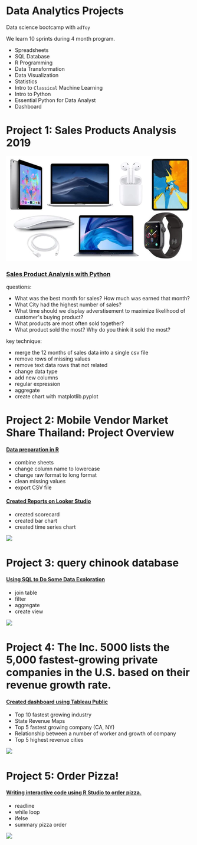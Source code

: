 # Data Analytics Projects

Data science bootcamp with `adToy`

We learn 10 sprints during 4 month program.

- Spreadsheets
- SQL Database
- R Programming
- Data Transformation
- Data Visualization
- Statistics
- Intro to `Classical` Machine Learning
- Intro to Python
- Essential Python for Data Analyst
- Dashboard

# Project 1: Sales Products Analysis 2019

![](https://raw.githubusercontent.com/oat0054/oat0054.github.io/main/images/apple_product.webp)
### [Sales Product Analysis with Python](https://github.com/oat0054/oat0054.github.io/blob/main/projects/Sales%20Products%20Analysis.pdf)
questions:
   - What was the best month for sales? How much was earned that month?
   - What City had the highest number of sales?
   - What time should we display adverstisement to maximize likelihood of  customer's buying product?
   - What products are most often sold together?
   - What product sold the most? Why do you think it sold the most?


key technique:
  - merge the 12 months of sales data into a single csv file
  - remove rows of missing values
  - remove text data rows that not related
  - change data type
  - add new columns
  - regular expression
  - aggregate
  - create chart with matplotlib.pyplot


# Project 2: Mobile Vendor Market Share Thailand: Project Overview

#### [Data preparation in R](https://github.com/oat0054/bootcamp_projects/blob/main/smartphone_th/data%20transformation%20-%20phone_vendor_th_project%20%E2%80%93%20Datalore.pdf)
- combine sheets
- change column name to lowercase
- change raw format to long format
- clean missing values
- export CSV file

#### [Created Reports on Looker Studio](https://github.com/oat0054/bootcamp_projects/blob/main/smartphone_th/Mobile_Vendor_Market_Share_Thailand_2018_-_2022.pdf)
- created scorecard
- created bar chart
- created time series chart

![](/images/phone_time_series.png)


# Project 3: query chinook database
#### [Using SQL to Do Some Data Exploration](https://github.com/oat0054/oat0054.github.io/blob/main/projects/chinook.db.sql)
- join table
- filter
- aggregate
- create view

![](/images/chinook_er.jpg)


# Project 4: The Inc. 5000 lists the 5,000 fastest-growing private companies in the U.S. based on their revenue growth rate.
#### [Created dashboard using Tableau Public](https://github.com/oat0054/bootcamp_projects/blob/main/5000_inc_2014.pdf)
- Top 10 fastest growing industry
- State Revenue Maps
- Top 5  fastest growing company (CA, NY)
- Relationship between a number of worker and growth of company
- Top 5 highest revenue cities

![](/images/growth_ca_ny.png)


# Project 5: Order Pizza!
#### [Writing interactive code using R Studio to order pizza.](https://github.com/oat0054/bootcamp_projects/blob/main/order_pizza.R)
- readline
- while loop
- ifelse
- summary pizza order

![](/images/pizza_alan-hardmanunsplash.jpg)


